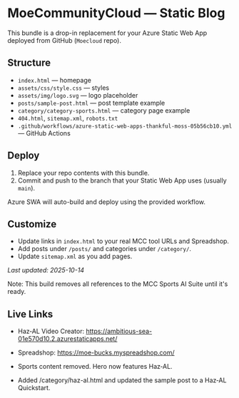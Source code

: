 # MoeCommunityCloud — Static Blog

This bundle is a drop-in replacement for your Azure Static Web App deployed from GitHub (`Moecloud` repo).

## Structure
- `index.html` — homepage
- `assets/css/style.css` — styles
- `assets/img/logo.svg` — logo placeholder
- `posts/sample-post.html` — post template example
- `category/category-sports.html` — category page example
- `404.html`, `sitemap.xml`, `robots.txt`
- `.github/workflows/azure-static-web-apps-thankful-moss-05b56cb10.yml` — GitHub Actions

## Deploy
1. Replace your repo contents with this bundle.
2. Commit and push to the branch that your Static Web App uses (usually `main`).

Azure SWA will auto-build and deploy using the provided workflow.

## Customize
- Update links in `index.html` to your real MCC tool URLs and Spreadshop.
- Add posts under `/posts/` and categories under `/category/`.
- Update `sitemap.xml` as you add pages.

_Last updated: 2025-10-14_


Note: This build removes all references to the MCC Sports AI Suite until it's ready.


## Live Links
- Haz‑AL Video Creator: https://ambitious-sea-01e570d10.2.azurestaticapps.net/
- Spreadshop: https://moe-bucks.myspreadshop.com/

- Sports content removed. Hero now features Haz‑AL.
- Added /category/haz-al.html and updated the sample post to a Haz‑AL Quickstart.
